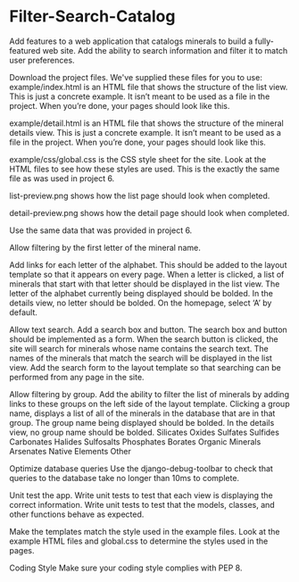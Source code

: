 # Filter-Search-Catalog
Add features to a web application that catalogs minerals to build a fully-featured web site. Add the ability to search information and filter it to match user preferences.

Download the project files. We've supplied these files for you to use:
example/index.html is an HTML file that shows the structure of the list view. 
This is just a concrete example. It isn’t meant to be used as a file in the project. 
When you’re done, your pages should look like this.

example/detail.html is an HTML file that shows the structure of the mineral details view. 
This is just a concrete example. It isn’t meant to be used as a file in the project. 
When you’re done, your pages should look like this.

example/css/global.css is the CSS style sheet for the site. 
Look at the HTML files to see how these styles are used. 
This is the exactly the same file as was used in project 6.

list-preview.png shows how the list page should look when completed.

detail-preview.png shows how the detail page should look when completed.

Use the same data that was provided in project 6.

Allow filtering by the first letter of the mineral name.

Add links for each letter of the alphabet. 
This should be added to the layout template so that it appears on every page. 
When a letter is clicked, a list of minerals that start with that letter should be displayed in the list view. 
The letter of the alphabet currently being displayed should be bolded. 
In the details view, no letter should be bolded. On the homepage, select ‘A’ by default.

Allow text search.
Add a search box and button. The search box and button should be implemented as a form. 
When the search button is clicked, the site will search for minerals whose name contains the search text. 
The names of the minerals that match the search will be displayed in the list view. 
Add the search form to the layout template so that searching can be performed from any page in the site.

Allow filtering by group.
Add the ability to filter the list of minerals by adding links to these groups on the left side of the layout template. 
Clicking a group name, displays a list of all of the minerals in the database that are in that group. 
The group name being displayed should be bolded. 
In the details view, no group name should be bolded.
Silicates
Oxides
Sulfates
Sulfides
Carbonates
Halides
Sulfosalts
Phosphates
Borates
Organic Minerals
Arsenates
Native Elements
Other

Optimize database queries
Use the django-debug-toolbar to check that queries to the database take no longer than 10ms to complete.

Unit test the app.
Write unit tests to test that each view is displaying the correct information. 
Write unit tests to test that the models, classes, and other functions behave as expected.

Make the templates match the style used in the example files.
Look at the example HTML files and global.css to determine the styles used in the pages.

Coding Style
Make sure your coding style complies with PEP 8.
